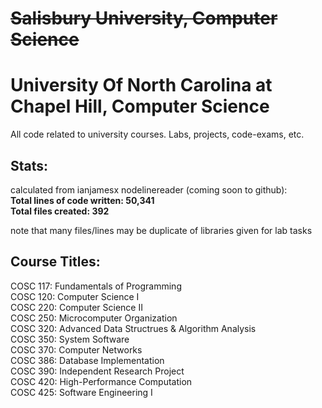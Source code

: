 # <del>Salisbury University, Computer Science</del>
# University Of North Carolina at Chapel Hill, Computer Science
All code related to university courses. Labs, projects, code-exams, etc.

## Stats:

calculated from  ianjamesx nodelinereader (coming soon to github):  
**Total lines of code written: 50,341  
Total files created: 392**  

note that many files/lines may be duplicate of libraries given for lab tasks


## Course Titles:

COSC 117: Fundamentals of Programming  
COSC 120: Computer Science I  
COSC 220: Computer Science II  
COSC 250: Microcomputer Organization  
COSC 320: Advanced Data Structrues & Algorithm Analysis  
COSC 350: System Software  
COSC 370: Computer Networks  
COSC 386: Database Implementation  
COSC 390: Independent Research Project  
COSC 420: High-Performance Computation  
COSC 425: Software Engineering I  
